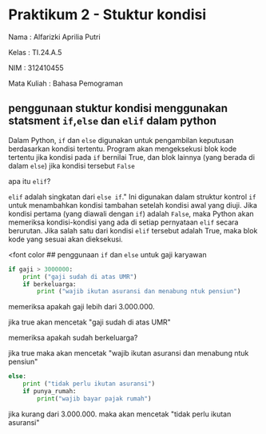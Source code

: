 # Praktikum 2 - Stuktur kondisi

Nama : Alfarizki Aprilia Putri

Kelas : TI.24.A.5

NIM : 312410455

Mata Kuliah : Bahasa Pemograman

## penggunaan stuktur kondisi menggunakan statsment `if`,`else` dan `elif` dalam python
Dalam Python, `if` dan `else` digunakan untuk pengambilan keputusan berdasarkan kondisi tertentu. Program akan mengeksekusi blok kode tertentu jika kondisi pada `if` bernilai True, dan blok lainnya (yang berada di dalam `else`) jika kondisi tersebut `False`

apa itu `elif`?

`elif` adalah singkatan dari `else if`." Ini digunakan dalam struktur kontrol `if` untuk menambahkan kondisi tambahan setelah kondisi awal yang diuji. Jika kondisi pertama (yang diawali dengan `if`) adalah `False`, maka Python akan memeriksa kondisi-kondisi yang ada di setiap pernyataan `elif` secara berurutan. Jika salah satu dari kondisi `elif` tersebut adalah True, maka blok kode yang sesuai akan dieksekusi.

<font color    ## penggunaan `if` dan `else` untuk gaji karyawan

```python
if gaji > 3000000:
    print ("gaji sudah di atas UMR")
    if berkeluarga:
        print ("wajib ikutan asuransi dan menabung ntuk pensiun")
```
memeriksa apakah gaji lebih dari 3.000.000.

jika true akan mencetak "gaji sudah di atas UMR"

memeriksa apakah sudah berkeluarga?

jika true maka akan mencetak "wajib ikutan asuransi dan menabung ntuk pensiun"

```python
else:
    print ("tidak perlu ikutan asuransi")
    if punya_rumah:
        print("wajib bayar pajak rumah")

```
jika kurang dari 3.000.000. maka akan mencetak "tidak perlu ikutan asuransi"
